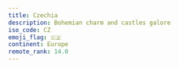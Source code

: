 ```yaml
---
title: Czechia
description: Bohemian charm and castles galore
iso_code: CZ
emoji_flag: 🇨🇿
continent: Europe
remote_rank: 14.0
---
```

